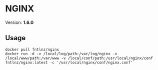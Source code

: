 # NGINX
Version: **1.6.0**

## Usage

```
docker pull fntlnz/nginx
docker run -d -v /local/log/path:/var/log/nginx -v /local/www/path:/var/www -v /local/conf/path:/usr/local/nginx/conf fntlnz/nginx:latest -c '/usr/local/nginx/conf/nginx.conf'
```
